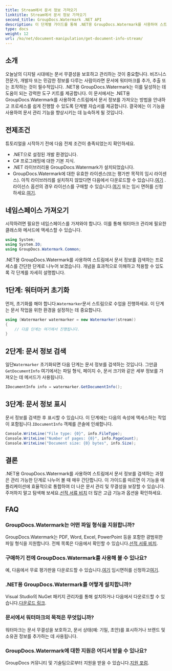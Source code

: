 ```yaml
---
title: Stream에서 문서 정보 가져오기
linktitle: Stream에서 문서 정보 가져오기
second_title: GroupDocs.Watermark .NET API
description: 이 단계별 가이드를 통해 .NET용 GroupDocs.Watermark를 사용하여 스트림에서 문서 정보를 얻는 방법을 알아보세요. 문서 관리 기능을 손쉽게 사용할 수 있습니다.
type: docs
weight: 12
url: /ko/net/document-manipulation/get-document-info-stream/
---
```

## 소개
오늘날의 디지털 시대에는 문서 무결성을 보호하고 관리하는 것이 중요합니다. 비즈니스 전문가, 개발자 또는 민감한 정보를 다루는 사람이라면 문서에 워터마크를 추가, 추출 또는 조작하는 것이 필수적입니다. .NET용 GroupDocs.Watermark는 이를 달성하는 데 도움이 되는 강력한 도구 키트를 제공합니다. 이 문서에서는 .NET용 GroupDocs.Watermark를 사용하여 스트림에서 문서 정보를 가져오는 방법을 안내하고 프로세스를 쉽게 진행할 수 있도록 단계별 자습서를 제공합니다. 결국에는 이 기능을 사용하여 문서 관리 기능을 향상시키는 데 능숙하게 될 것입니다.
## 전제조건
튜토리얼을 시작하기 전에 다음 전제 조건이 충족되었는지 확인하세요.
- .NET으로 설정된 개발 환경입니다.
- C# 프로그래밍에 대한 기본 지식.
- .NET 라이브러리용 GroupDocs.Watermark가 설치되었습니다.
- GroupDocs.Watermark에 대한 유효한 라이센스(또는 평가판 목적의 임시 라이센스).
 아직 라이브러리를 설치하지 않았다면 다음에서 다운로드할 수 있습니다.[여기](https://releases.groupdocs.com/Watermark/net/) . 라이선스 옵션의 경우 라이선스를 구매할 수 있습니다.[여기](https://purchase.groupdocs.com/buy) 또는 임시 면허를 신청하세요.[여기](https://purchase.groupdocs.com/temporary-license/).
## 네임스페이스 가져오기
시작하려면 필요한 네임스페이스를 가져와야 합니다. 이를 통해 워터마크 관리에 필요한 클래스와 메서드에 액세스할 수 있습니다.
```csharp
using System;
using System.IO;
using GroupDocs.Watermark.Common;
```
.NET용 GroupDocs.Watermark를 사용하여 스트림에서 문서 정보를 검색하는 프로세스를 간단한 단계로 나누어 보겠습니다. 개념을 효과적으로 이해하고 적용할 수 있도록 각 단계를 자세히 설명합니다.
## 1단계: 워터마커 초기화
 먼저, 초기화를 해야 합니다.`Watermarker`문서 스트림으로 수업을 진행하세요. 이 단계는 문서 작업을 위한 환경을 설정하는 데 중요합니다.
```csharp
using (Watermarker watermarker = new Watermarker(stream))
{
    // 다음 단계는 여기에서 진행됩니다.
}
```
## 2단계: 문서 정보 검색
 일단`Watermarker` 초기화되면 다음 단계는 문서 정보를 검색하는 것입니다. 그만큼`GetDocumentInfo` 여기에서는 파일 형식, 페이지 수, 문서 크기와 같은 세부 정보를 가져오는 데 메서드가 사용됩니다.
```csharp
IDocumentInfo info = watermarker.GetDocumentInfo();
```
## 3단계: 문서 정보 표시
 문서 정보를 검색한 후 표시할 수 있습니다. 이 단계에는 다음의 속성에 액세스하는 작업이 포함됩니다.`IDocumentInfo` 객체를 콘솔에 인쇄합니다.
```csharp
Console.WriteLine("File type: {0}", info.FileType);
Console.WriteLine("Number of pages: {0}", info.PageCount);
Console.WriteLine("Document size: {0} bytes", info.Size);
```

## 결론
 .NET용 GroupDocs.Watermark를 사용하여 스트림에서 문서 정보를 검색하는 과정은 관리 가능한 단계로 나누어 볼 때 매우 간단합니다. 이 가이드를 따르면 이 기능을 애플리케이션에 효율적으로 통합하여 더 나은 문서 관리 및 무결성을 보장할 수 있습니다. 주저하지 말고 탐색해 보세요.[선적 서류 비치](https://reference.groupdocs.com/Watermark/net/) 더 많은 고급 기능과 옵션을 확인하세요.
## FAQ
### GroupDocs.Watermark는 어떤 파일 형식을 지원합니까?
 GroupDocs.Watermark는 PDF, Word, Excel, PowerPoint 등을 포함한 광범위한 파일 형식을 지원합니다. 전체 목록은 다음에서 확인할 수 있습니다.[선적 서류 비치](https://reference.groupdocs.com/Watermark/net/).
### 구매하기 전에 GroupDocs.Watermark를 사용해 볼 수 있나요?
 예, 다음에서 무료 평가판을 다운로드할 수 있습니다.[여기](https://releases.groupdocs.com/) 임시면허를 신청하고[여기](https://purchase.groupdocs.com/temporary-license/).
### .NET용 GroupDocs.Watermark를 어떻게 설치합니까?
 Visual Studio의 NuGet 패키지 관리자를 통해 설치하거나 다음에서 다운로드할 수 있습니다.[다운로드 링크](https://releases.groupdocs.com/Watermark/net/).
### 문서에서 워터마크의 목적은 무엇입니까?
워터마크는 문서 무결성을 보호하고, 문서 상태(예: 기밀, 초안)를 표시하거나 브랜드 및 소유권 정보를 추가하는 데 사용됩니다.
### GroupDocs.Watermark에 대한 지원은 어디서 받을 수 있나요?
 GroupDocs 커뮤니티 및 기술팀으로부터 지원을 받을 수 있습니다.[지원 포럼](https://forum.groupdocs.com/c/watermark/19).